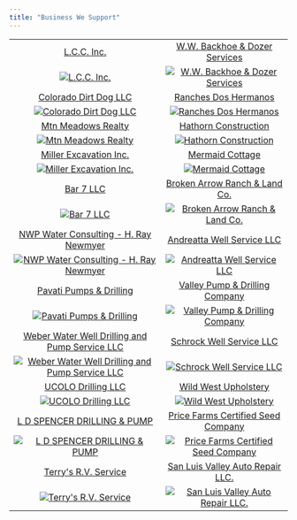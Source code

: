 ```yaml
---
title: "Business We Support"
---
```


|  |  |
|:---:|:---:|
| [L.C.C. Inc.](https://www.lcctires.com) | [W.W. Backhoe & Dozer Services](https://www.wwbackhoe.com/) |
| [![L.C.C. Inc.](/images/lcc-inc.jpg)](https://www.lcctires.com) | [![W.W. Backhoe & Dozer Services](/images/W.W.-Backhoe-&-Dozer-Services.jpg)](https://www.wwbackhoe.com/) |
| [Colorado Dirt Dog LLC](http://coloradodirtdog.com/)                                        | [Ranches Dos Hermanos](https://doshermanosranch.com/) |
| [![Colorado Dirt Dog LLC](/images/Colorado-Dirt-Dog-LLC..jpg)](http://coloradodirtdog.com/) | [![Ranches Dos Hermanos](/images/Ranches-Dos-Hermanos.jpg)](https://doshermanosranch.com/)
| [Mtn Meadows Realty](https://mtnmeadowsrealty.com//Mtn-Meadows-Realty.jpg) | [Hathorn Construction](https://hathornconst.com/) |
| [![Mtn Meadows Realty](/images/Mtn-Meadows-Realty.jpg)](https://mtnmeadowsrealty.com/) | [![Hathorn Construction](/images/Hathorn-Construction.jpg)](https://hathornconst.com/) |
| [Miller Excavation Inc.](https://www.millerexcavationinc.com/) | [Mermaid Cottage](http://www.mermaidcottage.org/) |
| [![Miller Excavation Inc.](/images/Miller-Excavation-Inc..jpg)](https://www.millerexcavationinc.com/) | [![Mermaid Cottage](/images/Mermaid-Cottage.jpg)](http://www.mermaidcottage.org/) |
| [Bar 7 LLC](https://www.facebook.com/profile.php?id=100063976148331) | [Broken Arrow Ranch & Land Co.](https://brokenarrowcreede.com/) |
| [![Bar 7 LLC](/images/Bar-7-LLC.jpg)](https://www.facebook.com/profile.php?id=100063976148331) | [![Broken Arrow Ranch & Land Co.](/images/Broken-Arrow-Ranch-&-Land-Co..jpg)](https://brokenarrowcreede.com/) |
| [NWP Water Consulting - H. Ray Newmyer](https://www.linkedin.com/in/ray-newmyer-0b636563/) | [Andreatta Well Service LLC](https://www.andreattawellpro.com/) |
| [![NWP Water Consulting - H. Ray Newmyer](/images/NWP-Water-Consulting---H.-Ray-Newmyer.jpg)](https://www.linkedin.com/in/ray-newmyer-0b636563/) | [![Andreatta Well Service LLC](/images/Andreatta-Well-Service-LLC.jpg)](https://www.andreattawellpro.com/) |
| [Pavati Pumps & Drilling](https://pavati-pumps-and-drilling.business.site/) | [Valley Pump & Drilling Company](https://www.yelp.com/biz/valley-pump-and-drilling-monte-vista) |
| [![Pavati Pumps & Drilling](/images/Pavati-Pumps-&-Drilling.jpg)](https://pavati-pumps-and-drilling.business.site/) | [![Valley Pump & Drilling Company](/images/Valley-Pump-&-Drilling-Company.jpg)](https://www.yelp.com/biz/valley-pump-and-drilling-monte-vista) |
| [Weber Water Well Drilling and Pump Service LLC](https://www.yellowpages.com/walsenburg-co/mip/weber-water-well-drilling-pump-service-466495564) | [Schrock Well Service LLC](https://www.buzzfile.com/business/Schrock-Well-Service-LLC-580-661-3992) |
| [![Weber Water Well Drilling and Pump Service LLC](/images/Weber-Water-Well-Drilling-and-Pump-Service-LLC.jpg)](https://www.yellowpages.com/walsenburg-co/mip/weber-water-well-drilling-pump-service-466495564) | [![Schrock Well Service LLC](/images/Schrock-Well-Service-LLC.jpg)](https://www.buzzfile.com/business/Schrock-Well-Service-LLC-580-661-3992) |
| [UCOLO Drilling LLC](https://www.buzzfile.com/business/Ucolo-Drilling,-LLC-970-560-4487) | [Wild West Upholstery](https://wild-west-upholstery.business.site/) |
| [![UCOLO Drilling LLC](/images/UCOLO-Drilling-LLC.jpg)](https://www.buzzfile.com/business/Ucolo-Drilling,-LLC-970-560-4487) | [![Wild West Upholstery](/images/Wild-West-Upholstery.jpg)](https://wild-west-upholstery.business.site/) |
| [L D SPENCER DRILLING & PUMP](https://www.linkedin.com/in/lonnie-spencer-10b03b60/) | [Price Farms Certified Seed Company](https://www.pricefarmsllc.com/) |
| [![L D SPENCER DRILLING & PUMP](/images/L-D-SPENCER-DRILLING-&-PUMP.jpg)](https://www.linkedin.com/in/lonnie-spencer-10b03b60/) | [![Price Farms Certified Seed Company](/images/Price-Farms-Certified-Seed-Company.jpg)](https://www.pricefarmsllc.com/) |
| [Terry's R.V. Service](https://www.yellowpages.com/moffat-co/mip/terrys-rv-service-472891834) | [San Luis Valley Auto Repair LLC.](https://sanluisvalleyautorepair.com/) |
| [![Terry's R.V. Service](/images/Terry's-R.V.-Service.jpg)](https://www.yellowpages.com/moffat-co/mip/terrys-rv-service-472891834) | [![San Luis Valley Auto Repair LLC.](/images/San-Luis-Valley-Auto-Repair-LLC..jpg)](https://sanluisvalleyautorepair.com/) |

